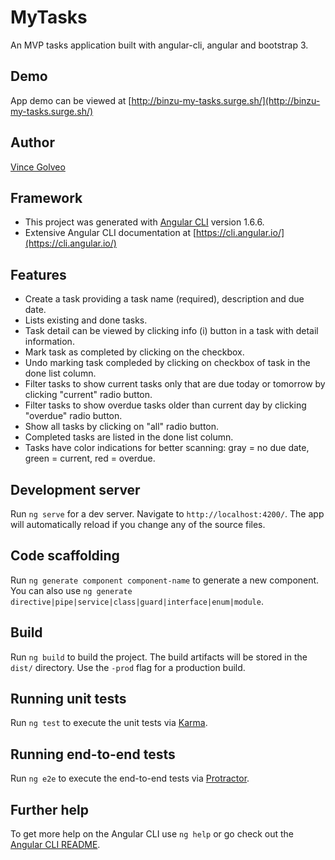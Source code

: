 # MyTasks
An MVP tasks application built with angular-cli, angular and bootstrap 3. 

## Demo
App demo can be viewed at [http://binzu-my-tasks.surge.sh/](http://binzu-my-tasks.surge.sh/)

## Author
[Vince Golveo](https://vincegolveo.com/)

## Framework
* This project was generated with [Angular CLI](https://github.com/angular/angular-cli) version 1.6.6.
* Extensive Angular CLI documentation at [https://cli.angular.io/](https://cli.angular.io/)
## Features
* Create a task providing a task name (required), description and due date.
* Lists existing and done tasks.
* Task detail can be viewed by clicking info (i) button in a task with detail information.
* Mark task as completed by clicking on the checkbox.
* Undo marking task compleded by clicking on checkbox of task in the done list column.
* Filter tasks to show current tasks only that are due today or tomorrow by clicking "current" radio button.
* Filter tasks to show overdue tasks older than current day by clicking "overdue" radio button.
* Show all tasks by clicking on "all" radio button.
* Completed tasks are listed in the done list column.
* Tasks have color indications for better scanning: gray = no due date, green = current, red = overdue.

## Development server
Run `ng serve` for a dev server. Navigate to `http://localhost:4200/`. The app will automatically reload if you change any of the source files.

## Code scaffolding
Run `ng generate component component-name` to generate a new component. You can also use `ng generate directive|pipe|service|class|guard|interface|enum|module`.

## Build
Run `ng build` to build the project. The build artifacts will be stored in the `dist/` directory. Use the `-prod` flag for a production build.

## Running unit tests
Run `ng test` to execute the unit tests via [Karma](https://karma-runner.github.io).

## Running end-to-end tests
Run `ng e2e` to execute the end-to-end tests via [Protractor](http://www.protractortest.org/).

## Further help
To get more help on the Angular CLI use `ng help` or go check out the [Angular CLI README](https://github.com/angular/angular-cli/blob/master/README.md).
